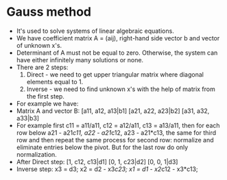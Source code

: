 # Gauss method
- It's used to solve systems of linear algebraic equations.
- We have coefficient matrix A = (aij), right-hand side vector b and vector of unknown x's.
- Determinant of A must not be equal to zero. Otherwise, the system can have either infinitely many solutions or none.
- There are 2 steps:
  1) Direct - we need to get upper triangular matrix where diagonal elements equal to 1.
  2) Inverse - we need to find unknown x's with the help of matrix from the first step.
- For example we have:
- Matrix A and vector B:
 [a11, a12, a13|b1]
 [a21, a22, a23|b2]
 [a31, a32, a33|b3]
- For example first c11 = a11/a11, c12 = a12/a11, c13 = a13/a11, then for each row below a21 - a21*c11, a22 - a21*c12, a23 - a21*c13, the same for third row and then repeat the same process for second row: normalize and eliminate entries below the pivot. But for the last row do only normalization.
- After Direct step:
 [1, c12, c13|d1]
 [0, 1, c23|d2]
 [0, 0, 1|d3]
- Inverse step:
 x3 = d3; x2 = d2 - x3*c23; x1 = d1 - x2*c12 - x3*c13;
